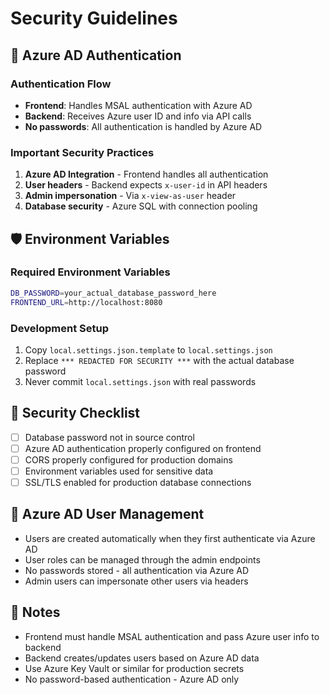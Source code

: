 # Security Guidelines

## 🔐 Azure AD Authentication

### Authentication Flow
- **Frontend**: Handles MSAL authentication with Azure AD
- **Backend**: Receives Azure user ID and info via API calls
- **No passwords**: All authentication is handled by Azure AD

### Important Security Practices

1. **Azure AD Integration** - Frontend handles all authentication
2. **User headers** - Backend expects `x-user-id` in API headers
3. **Admin impersonation** - Via `x-view-as-user` header
4. **Database security** - Azure SQL with connection pooling

## 🛡️ Environment Variables

### Required Environment Variables
```bash
DB_PASSWORD=your_actual_database_password_here
FRONTEND_URL=http://localhost:8080
```

### Development Setup
1. Copy `local.settings.json.template` to `local.settings.json`
2. Replace `*** REDACTED FOR SECURITY ***` with the actual database password
3. Never commit `local.settings.json` with real passwords

## 🚨 Security Checklist

- [ ] Database password not in source control
- [ ] Azure AD authentication properly configured on frontend
- [ ] CORS properly configured for production domains
- [ ] Environment variables used for sensitive data
- [ ] SSL/TLS enabled for production database connections

## 🔑 Azure AD User Management

- Users are created automatically when they first authenticate via Azure AD
- User roles can be managed through the admin endpoints
- No passwords stored - all authentication via Azure AD
- Admin users can impersonate other users via headers

## 📝 Notes

- Frontend must handle MSAL authentication and pass Azure user info to backend
- Backend creates/updates users based on Azure AD data
- Use Azure Key Vault or similar for production secrets
- No password-based authentication - Azure AD only
